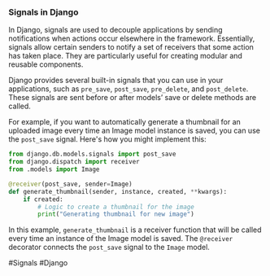 ### Signals in Django

In Django, signals are used to decouple applications by sending notifications when actions occur elsewhere in the framework. Essentially, signals allow certain senders to notify a set of receivers that some action has taken place. They are particularly useful for creating modular and reusable components.

Django provides several built-in signals that you can use in your applications, such as `pre_save`, `post_save`, `pre_delete`, and `post_delete`. These signals are sent before or after models’ save or delete methods are called.

For example, if you want to automatically generate a thumbnail for an uploaded image every time an Image model instance is saved, you can use the `post_save` signal. Here's how you might implement this:

```python
from django.db.models.signals import post_save
from django.dispatch import receiver
from .models import Image

@receiver(post_save, sender=Image)
def generate_thumbnail(sender, instance, created, **kwargs):
    if created:
        # Logic to create a thumbnail for the image
        print("Generating thumbnail for new image")
```

In this example, `generate_thumbnail` is a receiver function that will be called every time an instance of the Image model is saved. The `@receiver` decorator connects the `post_save` signal to the `Image` model.

#Signals #Django